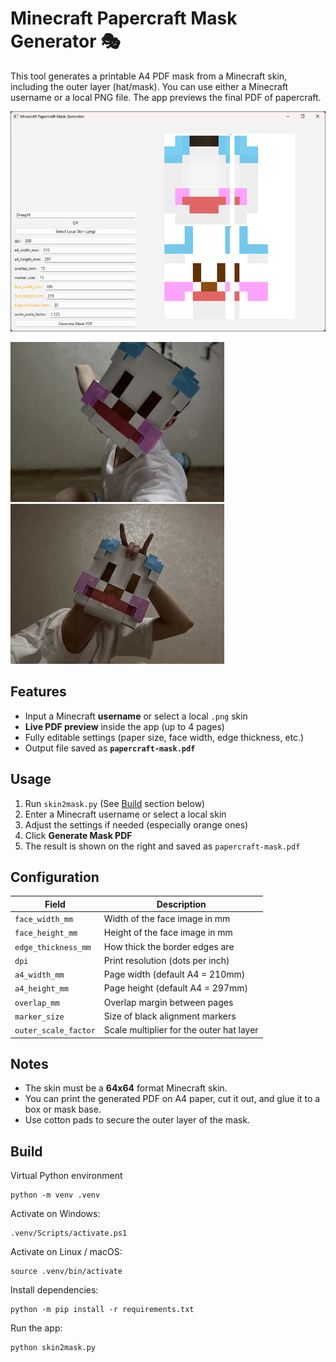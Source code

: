 # Minecraft Papercraft Mask Generator 🎭

This tool generates a printable A4 PDF mask from a Minecraft skin, including the outer layer (hat/mask).
You can use either a Minecraft username or a local PNG file.
The app previews the final PDF of papercraft.

![App Window](assets/app_window.png)

![Final Result 1](assets/final_result_1.png)
![Final Result 2](assets/final_result_2.png)

## Features

- Input a Minecraft **username** or select a local `.png` skin
- **Live PDF preview** inside the app (up to 4 pages)
- Fully editable settings (paper size, face width, edge thickness, etc.)
- Output file saved as **`papercraft-mask.pdf`**

## Usage

1. Run `skin2mask.py` (See [Build](#a-namebuilda-build) section below)
2. Enter a Minecraft username or select a local skin
3. Adjust the settings if needed (especially orange ones)
4. Click **Generate Mask PDF**
5. The result is shown on the right and saved as `papercraft-mask.pdf`

## Configuration
| Field                | Description                              |
| -------------------- | ---------------------------------------- |
| `face_width_mm`      | Width of the face image in mm            |
| `face_height_mm`     | Height of the face image in mm           |
| `edge_thickness_mm`  | How thick the border edges are           |
| `dpi`                | Print resolution (dots per inch)         |
| `a4_width_mm`        | Page width (default A4 = 210mm)          |
| `a4_height_mm`       | Page height (default A4 = 297mm)         |
| `overlap_mm`         | Overlap margin between pages             |
| `marker_size`        | Size of black alignment markers          |
| `outer_scale_factor` | Scale multiplier for the outer hat layer |

## Notes

- The skin must be a **64x64** format Minecraft skin.
- You can print the generated PDF on A4 paper, cut it out, and glue it to a box or mask base.
- Use cotton pads to secure the outer layer of the mask.

## <a name="build"></a> Build

Virtual Python environment
```shell
python -m venv .venv
```
Activate on Windows:
```shell
.venv/Scripts/activate.ps1
```
Activate on Linux / macOS:
```shell
source .venv/bin/activate
```
Install dependencies:
```shell
python -m pip install -r requirements.txt
```
Run the app:
```shell
python skin2mask.py
```